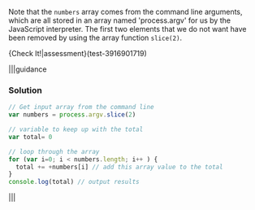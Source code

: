 Note that the `numbers` array comes from the command line arguments, which are all stored in an array named 'process.argv' for us by the JavaScript interpreter. 
The first two elements that we do not want have been removed by using the array function `slice(2)`.

{Check It!|assessment}(test-3916901719)

|||guidance
### Solution
```javascript
// Get input array from the command line
var numbers = process.argv.slice(2)

// variable to keep up with the total 
var total= 0 

// loop through the array
for (var i=0; i < numbers.length; i++ ) {
  total += +numbers[i] // add this array value to the total
}
console.log(total) // output results
```
|||